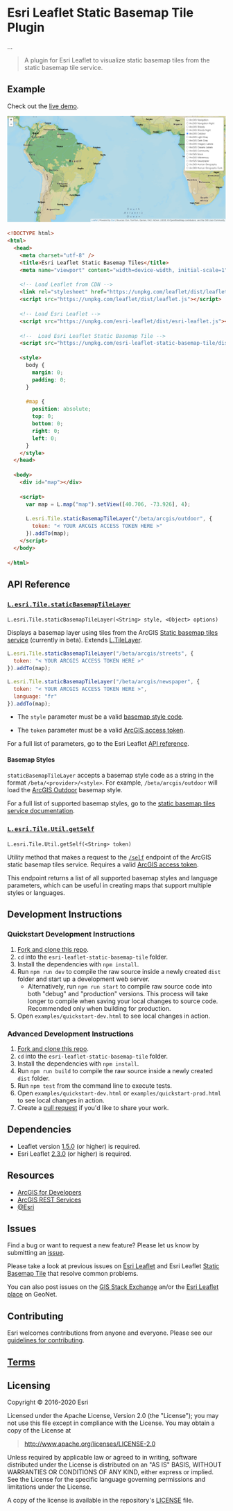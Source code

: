 # Esri Leaflet Static Basemap Tile Plugin

...

> A plugin for Esri Leaflet to visualize static basemap tiles 
from the static basemap tile service.

## Example

Check out the [live demo]().

![Example Image](example.png)

```html
<!DOCTYPE html>
<html>
  <head>
    <meta charset="utf-8" />
    <title>Esri Leaflet Static Basemap Tiles</title>
    <meta name="viewport" content="width=device-width, initial-scale=1" />

    <!-- Load Leaflet from CDN -->
    <link rel="stylesheet" href="https://unpkg.com/leaflet/dist/leaflet.css" />
    <script src="https://unpkg.com/leaflet/dist/leaflet.js"></script>

    <!-- Load Esri Leaflet -->
    <script src="https://unpkg.com/esri-leaflet/dist/esri-leaflet.js"></script>

    <!--  Load Esri Leaflet Static Basemap Tile -->
    <script src="https://unpkg.com/esri-leaflet-static-basemap-tile/dist/esri-leaflet-static-basemap-tile.js"></script>
    
    <style>
      body {
        margin: 0;
        padding: 0;
      }

      #map {
        position: absolute;
        top: 0;
        bottom: 0;
        right: 0;
        left: 0;
      }
    </style>
  </head>

  <body>
    <div id="map"></div>

    <script>
      var map = L.map("map").setView([40.706, -73.926], 4);

      L.esri.Tile.staticBasemapTileLayer("/beta/arcgis/outdoor", {
        token: "< YOUR ARCGIS ACCESS TOKEN HERE >"
      }).addTo(map);
    </script>
  </body>

</html>
```

## API Reference

### [`L.esri.Tile.staticBasemapTileLayer`]()

`L.esri.Tile.staticBasemapTileLayer(<String> style, <Object> options)`

Displays a basemap layer using tiles from the ArcGIS [Static basemap tiles service](https://developers.arcgis.com/rest/static-basemap-tiles/) (currently in beta). Extends [L.TileLayer](https://leafletjs.com/reference.html#tilelayer).

```js
L.esri.Tile.staticBasemapTileLayer("/beta/arcgis/streets", {
  token: "< YOUR ARCGIS ACCESS TOKEN HERE >"
}).addTo(map);
```

```js
L.esri.Tile.staticBasemapTileLayer("/beta/arcgis/newspaper", {
  token: "< YOUR ARCGIS ACCESS TOKEN HERE >",
  language: "fr"
}).addTo(map);
```

* The `style` parameter must be a valid [basemap style code](#basemap-styles).

* The `token` parameter must be a valid [ArcGIS access token](https://developers.arcgis.com/documentation/security-and-authentication/api-key-authentication/tutorials/create-an-api-key/).

For a full list of parameters, go to the Esri Leaflet [API reference]().

#### Basemap Styles

`staticBasemapTileLayer` accepts a basemap style code as a string in the format `/beta/<provider>/<style>`. For example, `/beta/arcgis/outdoor` will load the [ArcGIS Outdoor](https://developers.arcgis.com/rest/static-basemap-tiles/arcgis-outdoor-tile-get/) basemap style.

For a full list of supported basemap styles, go to the [static basemap tiles service documentation](https://developers.arcgis.com/rest/static-basemap-tiles/).

### [`L.esri.Tile.Util.getSelf`]()

`L.esri.Tile.Util.getSelf(<String> token)`

Utility method that makes a request to the [`/self`](https://developers.arcgis.com/rest/static-basemap-tiles/service-self-get/) endpoint of the ArcGIS static basemap tiles service. Requires a valid [ArcGIS access token](https://developers.arcgis.com/documentation/security-and-authentication/api-key-authentication/tutorials/create-an-api-key/).

This endpoint returns a list of all supported basemap styles and language parameters, which can be useful in creating maps that support multiple styles or languages.

## Development Instructions

### Quickstart Development Instructions

1. [Fork and clone this repo](https://help.github.com/articles/fork-a-repo).
2. `cd` into the `esri-leaflet-static-basemap-tile` folder.
3. Install the dependencies with `npm install`.
4. Run `npm run dev` to compile the raw source inside a newly created `dist` folder and start up a development web server.
   - Alternatively, run `npm run start` to compile raw source code into both "debug" and "production" versions. This process will take longer to compile when saving your local changes to source code. Recommended only when building for production.
5. Open `examples/quickstart-dev.html` to see local changes in action.

### Advanced Development Instructions

1. [Fork and clone this repo](https://help.github.com/articles/fork-a-repo).
2. `cd` into the `esri-leaflet-static-basemap-tile` folder.
3. Install the dependencies with `npm install`.
4. Run `npm run build` to compile the raw source inside a newly created `dist` folder.
5. Run `npm test` from the command line to execute tests.
6. Open `examples/quickstart-dev.html` or `examples/quickstart-prod.html` to see local changes in action.
7. Create a [pull request](https://help.github.com/articles/creating-a-pull-request) if you'd like to share your work.

## Dependencies

- Leaflet version [1.5.0](https://github.com/Leaflet/Leaflet/releases/tag/v1.5.0) (or higher) is required.
- Esri Leaflet [2.3.0](https://github.com/Esri/esri-leaflet/releases/tag/v2.3.0) (or higher) is required.

## Resources

- [ArcGIS for Developers](http://developers.arcgis.com)
- [ArcGIS REST Services](http://resources.arcgis.com/en/help/arcgis-rest-api/)
- [@Esri](http://twitter.com/esri)

## Issues

Find a bug or want to request a new feature? Please let us know by submitting an [issue](https://github.com/Esri/esri-leaflet-static-basemap-tile/issues).

Please take a look at previous issues on [Esri Leaflet](https://github.com/Esri/esri-leaflet/issues?labels=FAQ&milestone=&page=1&state=closed) and Esri Leaflet [Static Basemap Tile](https://github.com/Esri/esri-leaflet-static-basemap-tile/issues) that resolve common problems.

You can also post issues on the [GIS Stack Exchange](http://gis.stackexchange.com/questions/ask?tags=esri-leaflet,leaflet) an/or the [Esri Leaflet place](https://geonet.esri.com/discussion/create.jspa?sr=pmenu&containerID=1841&containerType=700&tags=esri-leaflet,leaflet) on GeoNet.

## Contributing

Esri welcomes contributions from anyone and everyone. Please see our [guidelines for contributing](https://github.com/Esri/esri-leaflet/blob/master/CONTRIBUTING.md).

## [Terms](https://github.com/Esri/esri-leaflet#terms)

## Licensing

Copyright &copy; 2016-2020 Esri

Licensed under the Apache License, Version 2.0 (the "License");
you may not use this file except in compliance with the License.
You may obtain a copy of the License at

> http://www.apache.org/licenses/LICENSE-2.0

Unless required by applicable law or agreed to in writing, software
distributed under the License is distributed on an "AS IS" BASIS,
WITHOUT WARRANTIES OR CONDITIONS OF ANY KIND, either express or implied.
See the License for the specific language governing permissions and
limitations under the License.

A copy of the license is available in the repository's [LICENSE](./LICENSE) file.
